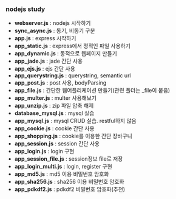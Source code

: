 ### nodejs study

- **webserver.js** : nodejs 시작하기 
- **sync_async.js** : 동기, 비동기 구분
- **app.js** : express 시작하기
- **app_static.js** : express에서 정적인 파일 사용하기
- **app_dynamic.js** : 동적으로 웹페이지 만들기
- **app_jade.js** : jade 간단 사용
- **app_ejs.js** : ejs 간단 사용
- **app_querystring.js** : querystring, semantic url
- **app_post.js** : post 사용, bodyParsing
- **app_file.js** : 간단한 웹어플리케이션 만들기(관련 폴더는 _file이 붙음)
- **app_multer.js** : multer 사용해보기
- **app_unzip.js** : zip 파일 압축 해제
- **database_mysql.js** : mysql 실습
- **app_mysql.js** : mysql CRUD 실습. restful하지 않음
- **app_cookie.js** : cookie 간단 사용
- **app_shopping.js** : cookie를 이용한 간단 장바구니
- **app_session.js** : session 간단 사용 
- **app_login.js** : login 구현
- **app_session_file.js** : session정보 file로 저장
- **app_login_multi.js** : login, register 구현
- **app_md5.js** : md5 이용 비밀번호 암호화
- **app_sha256.js** : sha256 이용 비밀번호 암호화
- **app_pdkdf2.js** : pdkdf2 비밀번호 암호화(추천)